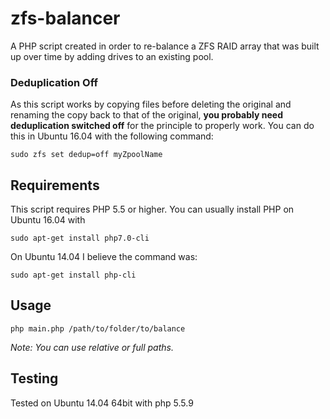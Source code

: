 zfs-balancer
============

A PHP script created in order to re-balance a ZFS RAID array that was built up over time by adding drives to an existing pool.

### Deduplication Off
As this script works by copying files before deleting the original and renaming the copy back to that of the original, **you probably need deduplication switched off** for the principle to properly work. You can do this in Ubuntu 16.04 with the following command:

```
sudo zfs set dedup=off myZpoolName
```

## Requirements
This script requires PHP 5.5 or higher. You can usually install PHP on Ubuntu 16.04 with

```
sudo apt-get install php7.0-cli
```

On Ubuntu 14.04 I believe the command was:
```
sudo apt-get install php-cli
```

## Usage
```
php main.php /path/to/folder/to/balance
```
*Note: You can use relative or full paths.*

## Testing
Tested on Ubuntu 14.04 64bit with php 5.5.9
